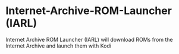 # Internet-Archive-ROM-Launcher (IARL)

Internet Archive ROM Launcher (IARL) will download ROMs from the Internet Archive and launch them with Kodi
